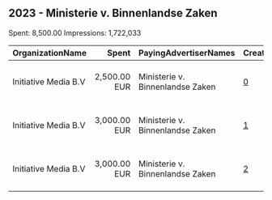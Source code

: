 ## 2023 - Ministerie v. Binnenlandse Zaken 
Spent: 8,500.00
Impressions: 1,722,033

|OrganizationName|Spent|PayingAdvertiserNames|CreativeUrls|Impressions|Genders|AgeBrackets|CountryCodes|BillingAddresses|CandidateBallotInformation|
|:---|---:|:---|:---|---:|:---|:---|:---|:---|:---|
|Initiative Media B.V|2,500.00 EUR|Ministerie v. Binnenlandse Zaken|[0](https://www.snap.com/political-ads/asset/9b7037d90a250f18e9eba0847c07494a6932a563779f2e45afd4a9e8a4a69079?mediaType=jpg)|1,239,184||18-25|netherlands|"Peter van Anrooystraat 7,Amsterdam,1101 BA,NL"||
|Initiative Media B.V|3,000.00 EUR|Ministerie v. Binnenlandse Zaken|[1](https://www.snap.com/political-ads/asset/b3021b7594baa2539f349eb5e74c401ee8c7c4cd394625f2c84c23049375d87f?mediaType=mp4)|244,135||18+|netherlands|"Peter van Anrooystraat 7,Amsterdam,1101 BA,NL"||
|Initiative Media B.V|3,000.00 EUR|Ministerie v. Binnenlandse Zaken|[2](https://www.snap.com/political-ads/asset/b3021b7594baa2539f349eb5e74c401ee8c7c4cd394625f2c84c23049375d87f?mediaType=mp4)|238,714||18+|netherlands|"Peter van Anrooystraat 7,Amsterdam,1101 BA,NL"||
